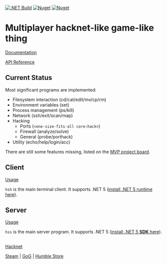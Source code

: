 [![.NET Build](https://github.com/The-Council-of-Wills/HacknetSharp/workflows/.NET%20Build/badge.svg)](https://github.com/The-Council-of-Wills/HacknetSharp/actions?workflow=.NET+Build)
[![Nuget](https://img.shields.io/nuget/v/HacknetSharp?label=HacknetSharp&logo=Nuget)](https://www.nuget.org/packages/HacknetSharp/)
[![Nuget](https://img.shields.io/nuget/v/HacknetSharp.Server?label=HacknetSharp.Server&logo=Nuget)](https://www.nuget.org/packages/HacknetSharp.Server/)

# Multiplayer hacknet-like game-like thing

[Documentation](https://the-council-of-wills.github.io/HacknetSharp/articles/intro.html)

[API Reference](https://the-council-of-wills.github.io/HacknetSharp/api/index.html)

## Current Status

Most significant programs are implemented:
* Filesystem interaction (cd/cat/edit/mv/cp/rm)
* Environment variables (set)
* Process management (ps/kill)
* Network (ssh/exit/scan/map)
* Hacking
  - Ports (`<one-size-fits-all core:hack>`)
  - Firewall (analyze/solve)
  - General (probe/porthack)
* Utility (echo/help/login/acc)

There are still some features missing, listed on the
[MVP project board](https://github.com/The-Council-of-Wills/HacknetSharp/projects/1).

## Client
[Usage](docfx_project/articles/usage-client.md)

`hsh` is the main terminal client. It supports .NET 5
([install .NET 5 runtime here](https://dotnet.microsoft.com/download/dotnet/5.0)).

## Server
[Usage](docfx_project/articles/usage-server.md)

`hss` is the main server program. It supports .NET 5
([install .NET 5 **SDK** here](https://dotnet.microsoft.com/download/dotnet/5.0)).

##

[Hacknet](http://hacknet-os.com/)

[Steam](https://store.steampowered.com/app/365450/Hacknet) | [GoG](https://www.gog.com/game/hacknet) | [Humble Store](https://www.gog.com/game/hacknet)
